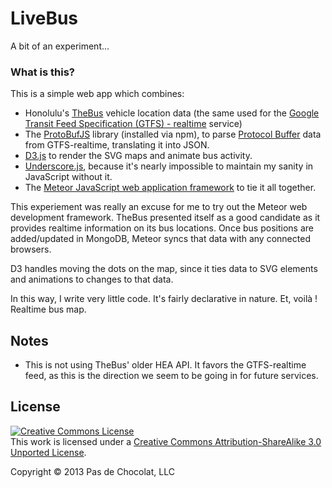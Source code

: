 # LiveBus

A bit of an experiment...

### What is this?

This is a simple web app which combines:

* Honolulu's [TheBus](http://www.thebus.org) vehicle location data (the same used for the [Google Transit Feed Specification (GTFS) - realtime](https://developers.google.com/transit/gtfs-realtime/) service)
* The [ProtoBufJS](https://github.com/dcodeIO/ProtoBuf.js) library (installed via npm), to parse [Protocol Buffer](https://developers.google.com/protocol-buffers/) data from GTFS-realtime, translating it into JSON.
* [D3.js](http://d3js.org) to render the SVG maps and animate bus activity.
* [Underscore.js](http://underscorejs.org), because it's nearly impossible to maintain my sanity in JavaScript without it.
* The [Meteor JavaScript web application framework](http://meteor.com) to tie it all together.

This experiement was really an excuse for me to try out the Meteor web development framework. TheBus presented itself as a good candidate as it provides realtime information on its bus locations. Once bus positions are added/updated in MongoDB, Meteor syncs that data with any connected browsers. 

D3 handles moving the dots on the map, since it ties data to SVG elements and animations to changes to that data.

In this way, I write very little code. It's fairly declarative in nature. Et, voilà ! Realtime bus map.

## Notes

* This is not using TheBus' older HEA API. It favors the GTFS-realtime feed, as this is the direction we seem to be going in for future services.

## License

<a rel="license" href="http://creativecommons.org/licenses/by-sa/3.0/"><img alt="Creative Commons License" style="border-width:0" src="http://i.creativecommons.org/l/by-sa/3.0/88x31.png" /></a><br />This work is licensed under a <a rel="license" href="http://creativecommons.org/licenses/by-sa/3.0/">Creative Commons Attribution-ShareAlike 3.0 Unported License</a>.

Copyright © 2013 Pas de Chocolat, LLC